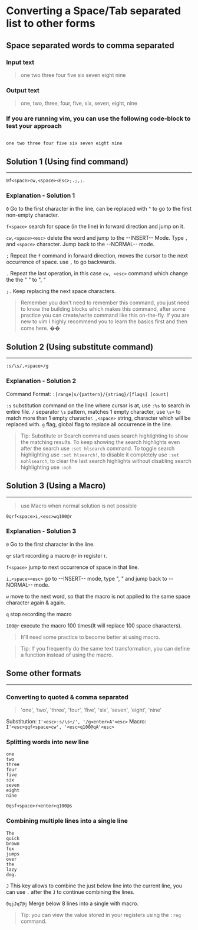 # Converting a Space/Tab separated list to other forms

## Space separated words to comma separated

### Input text

> one two three four five six seven eight nine

### Output text

> one, two, three, four, five, six, seven, eight, nine

### If you are running vim, you can use the following code-block to test your approach

``` plain

one two three four five six seven eight nine

```

## Solution 1 (Using find command)

---

`0f<space>cw,<space><Esc>;.;,;.`

### Explanation - Solution 1

`0` Go to the first character in the line, can be replaced with `^` to go to the first non-empty character.

`f<space>` search for space (in the line) in forward direction and jump on it.

`cw,<space><esc>` delete the word and jump to the --INSERT-- Mode. Type `,` and `<space>` character. Jump back to the --NORMAL-- mode.

`;` Repeat the `f` command in forward direction, moves the cursor to the next occurrence of space. use `,` to go backwards.

`.` Repeat the last operation, in this case `cw, <esc>` command which change the the " " to ", "

`;.` Keep replacing the next space characters.

> Remember you don't need to remember this command, you just need to know the building blocks which makes this command, after some practice you can create/write command like this on-the-fly. If you are new to vim I highly recommend you to learn the basics first and then come here. ��

## Solution 2 (Using substitute command)

---

`:s/\s/,<space>/g`

### Explanation - Solution 2

Command Format: `:[range]s/{pattern}/{string}/[flags] [count]`

`:s` substitution command on the line where cursor is at, use `:%s` to search in entire file.
`/` separator
`\s` pattern, matches 1 empty character, use `\s+` to match more than 1 empty character.
`,<space>` string, character which will be replaced with.
`g` flag, global flag to replace all occurrence in the line.

> Tip: Substitute or Search command uses search highlighting to show the matching results. To keep showing the search highlights even after the search use `:set hlsearch` command. To toggle search highlighting use `:set hlsearch!`, to disable it completely use `:set nohlsearch`, to clear the last search highlights without disabling search highlighting use `:noh`

## Solution 3 (Using a Macro)

---

> use Macro when normal solution is not possible

`0qrf<space>i,<esc>wq100@r`

### Explanation - Solution 3

`0` Go to the first character in the line.

`qr` start recording a macro `@r` in register r.

`f<space>` jump to next occurrence of space in that line.

`i,<space><esc>` go to --INSERT-- mode, type ", " and jump back to --NORMAL-- mode.

`w` move to the next word, so that the macro is not applied to the same space character again & again.

`q` stop recording the macro

`100@r` execute the macro 100 times(It will replace 100 space characters).

> It'll need some practice to become better at using macro.

> Tip: If you frequently do the same text transformation, you can define a function instead of using the macro.

## Some other formats

---

### Converting to quoted & comma separated

> 'one', 'two', 'three', 'four', 'five', 'six', 'seven', 'eight', 'nine'

Substitution: `I'<esc>:s/\s+/', '/g<enter>A'<esc>`
Macro: `I'<esc>qqf<space>cw', '<esc>q100@qA'<esc>`

### Splitting words into new line

``` plain
one
two
three
four
five
six
seven
eight
nine
```

`0qsf<space>r<enter>q100@s`

### Combining multiple lines into a single line

``` plain
The
quick
brown
fox
jumps
over
the
lazy
dog.
```

`J` This key allows to combine the just below line into the current line, you can use `.` after the `J` to continue combining the lines.

`0qjJq7@j` Merge below 8 lines into a single with macro.

> Tip: you can view the value stored in your registers using the `:reg` command.
